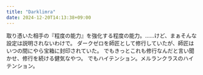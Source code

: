 ```yaml
---
title: "Darklimra"
date: 2024-12-20T14:13:38+09:00
---
```

取り憑いた相手の『程度の能力』を強化する程度の能力。……けど、まぁそんな設定は説明されないわけで。
ダークゼロを師匠として修行していたが、師匠はいつの間にやら宝箱に封印されていた。
でもきっとこれも修行なんだと言い聞かせ、修行を続ける健気なやつ。
でもハイテンション。メルランクラスのハイテンション。
